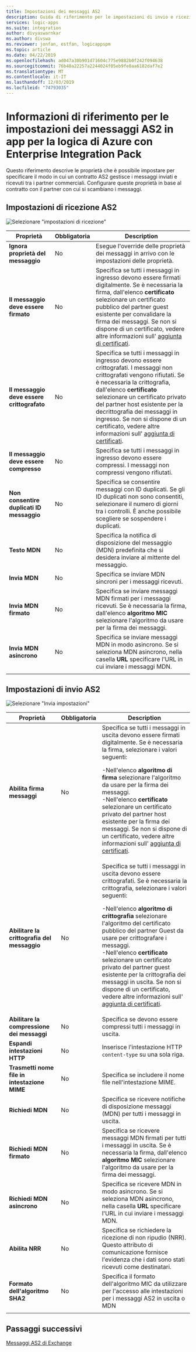 ```yaml
---
title: Impostazioni dei messaggi AS2
description: Guida di riferimento per le impostazioni di invio e ricezione AS2 in app per la logica di Azure con Enterprise Integration Pack
services: logic-apps
ms.suite: integration
author: divyaswarnkar
ms.author: divswa
ms.reviewer: jonfan, estfan, logicappspm
ms.topic: article
ms.date: 04/22/2019
ms.openlocfilehash: ad047a30b901d71604c775e9882b0f242f094638
ms.sourcegitcommit: 76b48a22257a2244024f05eb9fe8aa6182daf7e2
ms.translationtype: MT
ms.contentlocale: it-IT
ms.lasthandoff: 12/03/2019
ms.locfileid: "74793035"
---
```

# <a name="reference-for-as2-message-settings-in-azure-logic-apps-with-enterprise-integration-pack"></a>Informazioni di riferimento per le impostazioni dei messaggi AS2 in app per la logica di Azure con Enterprise Integration Pack

Questo riferimento descrive le proprietà che è possibile impostare per specificare il modo in cui un contratto AS2 gestisce i messaggi inviati e ricevuti tra i partner commerciali. Configurare queste proprietà in base al contratto con il partner con cui si scambiano i messaggi.

<a name="AS2-incoming-messages"></a>

## <a name="as2-receive-settings"></a>Impostazioni di ricezione AS2

![Selezionare "impostazioni di ricezione"](./media/logic-apps-enterprise-integration-as2-message-settings/receive-settings.png)

| Proprietà | Obbligatoria | Description |
|----------|----------|-------------|
| **Ignora proprietà del messaggio** | No | Esegue l'override delle proprietà dei messaggi in arrivo con le impostazioni delle proprietà. |
| **Il messaggio deve essere firmato** | No | Specifica se tutti i messaggi in ingresso devono essere firmati digitalmente. Se è necessaria la firma, dall'elenco **certificato** selezionare un certificato pubblico del partner guest esistente per convalidare la firma dei messaggi. Se non si dispone di un certificato, vedere altre informazioni sull' [aggiunta di certificati](../logic-apps/logic-apps-enterprise-integration-certificates.md). |
| **Il messaggio deve essere crittografato** | No | Specifica se tutti i messaggi in ingresso devono essere crittografati. I messaggi non crittografati vengono rifiutati. Se è necessaria la crittografia, dall'elenco **certificato** selezionare un certificato privato del partner host esistente per la decrittografia dei messaggi in ingresso. Se non si dispone di un certificato, vedere altre informazioni sull' [aggiunta di certificati](../logic-apps/logic-apps-enterprise-integration-certificates.md). |
| **Il messaggio deve essere compresso** | No | Specifica se tutti i messaggi in ingresso devono essere compressi. I messaggi non compressi vengono rifiutati. |
| **Non consentire duplicati ID messaggio** | No | Specifica se consentire messaggi con ID duplicati. Se gli ID duplicati non sono consentiti, selezionare il numero di giorni tra i controlli. È anche possibile scegliere se sospendere i duplicati. |
| **Testo MDN** | No | Specifica la notifica di disposizione del messaggio (MDN) predefinita che si desidera inviare al mittente del messaggio. |
| **Invia MDN** | No | Specifica se inviare MDN sincroni per i messaggi ricevuti.  |
| **Invia MDN firmato** | No | Specifica se inviare messaggi MDN firmati per i messaggi ricevuti. Se è necessaria la firma, dall'elenco **algoritmo MIC** selezionare l'algoritmo da usare per la firma dei messaggi. |
| **Invia MDN asincrono** | No | Specifica se inviare messaggi MDN in modo asincrono. Se si seleziona MDN asincrono, nella casella **URL** specificare l'URL in cui inviare i messaggi MDN. |
||||

<a name="AS2-outgoing-messages"></a>

## <a name="as2-send-settings"></a>Impostazioni di invio AS2

![Selezionare "Invia impostazioni"](./media/logic-apps-enterprise-integration-as2-message-settings/send-settings.png)

| Proprietà | Obbligatoria | Description |
|----------|----------|-------------|
| **Abilita firma messaggi** | No | Specifica se tutti i messaggi in uscita devono essere firmati digitalmente. Se è necessaria la firma, selezionare i valori seguenti: <p>-Nell'elenco **algoritmo di firma** selezionare l'algoritmo da usare per la firma dei messaggi. <br>-Nell'elenco **certificato** selezionare un certificato privato del partner host esistente per la firma dei messaggi. Se non si dispone di un certificato, vedere altre informazioni sull' [aggiunta di certificati](../logic-apps/logic-apps-enterprise-integration-certificates.md). |
| **Abilitare la crittografia del messaggio** | No | Specifica se tutti i messaggi in uscita devono essere crittografati. Se è necessaria la crittografia, selezionare i valori seguenti: <p>-Nell'elenco **algoritmo di crittografia** selezionare l'algoritmo del certificato pubblico del partner Guest da usare per crittografare i messaggi. <br>-Nell'elenco **certificato** selezionare un certificato privato del partner guest esistente per la crittografia dei messaggi in uscita. Se non si dispone di un certificato, vedere altre informazioni sull' [aggiunta di certificati](../logic-apps/logic-apps-enterprise-integration-certificates.md). |
| **Abilitare la compressione dei messaggi** | No | Specifica se devono essere compressi tutti i messaggi in uscita. |
| **Espandi intestazioni HTTP** | No | Inserisce l'intestazione HTTP `content-type` su una sola riga. |
| **Trasmetti nome file in intestazione MIME** | No | Specifica se includere il nome file nell'intestazione MIME. |
| **Richiedi MDN** | No | Specifica se ricevere notifiche di disposizione messaggi (MDN) per tutti i messaggi in uscita. |
| **Richiedi MDN firmato** | No | Specifica se ricevere messaggi MDN firmati per tutti i messaggi in uscita. Se è necessaria la firma, dall'elenco **algoritmo MIC** selezionare l'algoritmo da usare per la firma dei messaggi. |
| **Richiedi MDN asincrono** | No | Specifica se ricevere MDN in modo asincrono. Se si seleziona MDN asincrono, nella casella **URL** specificare l'URL in cui inviare i messaggi MDN. |
| **Abilita NRR** | No | Specifica se richiedere la ricezione di non ripudio (NRR). Questo attributo di comunicazione fornisce l'evidenza che i dati sono stati ricevuti come destinatari. |
| **Formato dell'algoritmo SHA2** | No | Specifica il formato dell'algoritmo MIC da utilizzare per l'accesso alle intestazioni per i messaggi AS2 in uscita o MDN |
||||

## <a name="next-steps"></a>Passaggi successivi

[Messaggi AS2 di Exchange](../logic-apps/logic-apps-enterprise-integration-as2.md)
